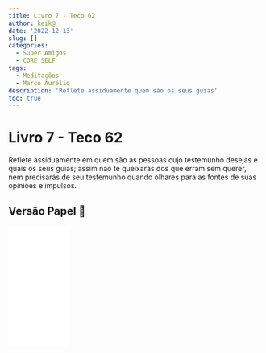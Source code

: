 ```yaml
---
title: Livro 7 - Teco 62
author: keik@
date: '2022-12-13'
slug: []
categories:
  - Super Amigos
  - CORE SELF
tags:
  - Meditações
  - Marco Aurélio
description: 'Reflete assiduamente quem são os seus guias'
toc: true
---
```


# Livro 7 - Teco 62


Reflete assiduamente em quem são as pessoas cujo testemunho desejas e quais os seus guias; assim não te queixarás dos que erram sem querer, nem precisarás de seu testemunho quando olhares para as fontes de suas opiniões e impulsos.

## Versão Papel :book:
<iframe style="width:120px;height:240px;" marginwidth="0" marginheight="0" scrolling="no" frameborder="0" src="//ws-na.amazon-adsystem.com/widgets/q?ServiceVersion=20070822&OneJS=1&Operation=GetAdHtml&MarketPlace=BR&source=ss&ref=as_ss_li_til&ad_type=product_link&tracking_id=mundodekeika-20&language=pt_BR&marketplace=amazon&region=BR&placement=B092FVY4BB&asins=B092FVY4BB&linkId=37c5ec14221f61f811029aa88b520891&show_border=true&link_opens_in_new_window=true"></iframe>